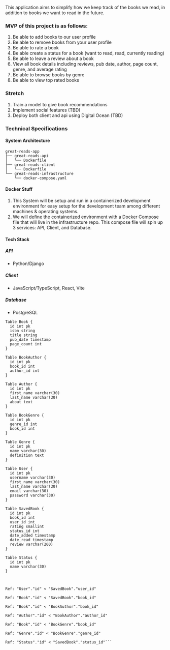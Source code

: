 This application aims to simplify how we keep track of the books we read, in addition to books we want to read in the future. 

### MVP of this project is as follows:
1. Be able to add books to our user profile
2. Be able to remove books from your user profile
3. Be able to rate a book 
4. Be able create a status for a book (want to read, read, currently reading)
5. Be able to leave a review about a book
6. View all book details including reviews, pub date, author, page count, genre, and average rating
7. Be able to browse books by genre
8. Be able to view top rated books

### Stretch 
1. Train a model to give book recommendations 
2. Implement social features (TBD)
3. Deploy both client and api using Digital Ocean (TBD)

### Technical Specifications

#### System Architecture
```
great-reads-app
├── great-reads-api
│   └── Dockerfile
├── great-reads-client
│   └── Dockerfile
└── great-reads-infrastructure
    └── docker-compose.yaml
```

#### Docker Stuff
1. This System will be setup and run in a containerized development environment for easy setup for the development team among different machines & operating systems.
2. We will define the containerized environment with a Docker Compose file that will live in the infrastructure repo. This compose file will spin up 3 services: API, Client, and Database.

#### Tech Stack

##### API
- Python/Django


##### Client
- JavaScript/TypeScript, React, Vite

##### Database
- PostgreSQL


```dbml
Table Book {
  id int pk
  isbn string
  title string
  pub_date timestamp
  page_count int
}

Table BookAuthor {
  id int pk
  book_id int
  author_id int
}

Table Author {
  id int pk
  first_name varchar(30)
  last_name varchar(30)
  about text
}

Table BookGenre {
  id int pk
  genre_id int
  book_id int 
}

Table Genre {
  id int pk
  name varchar(30)
  definition text
}

Table User {
  id int pk
  username varchar(30)
  first_name varchar(30)
  last_name varchar(30)
  email varchar(30) 
  password varchar(30)
}

Table SavedBook {
  id int pk
  book_id int
  user_id int
  rating smallint
  status_id int
  date_added timestamp
  date_read timestamp
  review varchar(200)
}

Table Status {
  id int pk
  name varchar(30)
}



Ref: "User"."id" < "SavedBook"."user_id"

Ref: "Book"."id" < "SavedBook"."book_id"

Ref: "Book"."id" < "BookAuthor"."book_id"

Ref: "Author"."id" < "BookAuthor"."author_id"

Ref: "Book"."id" < "BookGenre"."book_id"

Ref: "Genre"."id" < "BookGenre"."genre_id"

Ref: "Status"."id" < "SavedBook"."status_id"```
